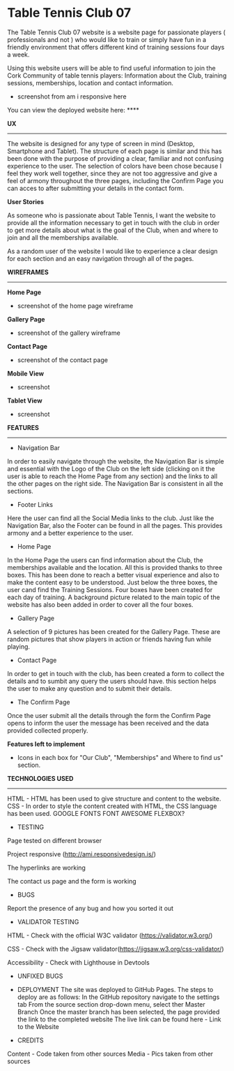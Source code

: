 # Table Tennis Club 07

The Table Tennis Club 07 website is a website page for passionate players ( professionals and not ) who would like to train or simply have fun in a friendly environment that offers different kind of training sessions four days a week.

Using this website users will be able to find useful information to join the Cork Community of table tennis players: Information about the Club, training sessions, memberships, location and contact information.

- screenshot from am i responsive here

You can view the deployed website here: ****

**UX**
- - -

The website is designed for any type of screen in mind (Desktop, Smartphone and Tablet). The structure of each page is similar and this has been done with the purpose of providing a clear, familiar and not confusing experience to the user. The selection of colors have been chose because I feel they work well together, since they are not too aggressive and give a feel of armony throughout the three pages, including the Confirm Page you can acces to after submitting your details in the contact form.

**User Stories**

As someone who is passionate about Table Tennis, I want the website to provide all the information necessary to get in touch with the club in order to get more details about what is the goal of the Club, when and where to join and all the memberships available.

As a random user of the website I would like to experience a clear design for each section and an easy navigation through all of the pages.

**WIREFRAMES**
- - -

**Home Page**

- screenshot of the home page wireframe

**Gallery Page**

- screenshot of the gallery wireframe

**Contact Page**

- screenshot of the contact page

**Mobile View**

- screenshot

**Tablet View**

- screenshot


**FEATURES**
- - -

 - Navigation Bar 
 
 In order to easily navigate through the website, the Navigation Bar is simple and essential with the Logo of the Club on the left side
 (clicking on it the user is able to reach the Home Page from any section) and the links to all the other pages on the right side. The Navigation Bar is consistent in all the sections.

- Footer Links

Here the user can find all the Social Media links to the club. Just like the Navigation Bar, also the Footer can be found in all the pages. This provides armony and a better experience to the user.

 - Home Page
 
 In the Home Page the users can find information about the Club, the memberships available and the location. All this is provided thanks to three boxes. This has been done to reach a better visual experience and also to make the content easy to be understood.
 Just below the three boxes, the user cand find the Training Sessions. Four boxes have been created for each day of training. A background picture related to the main topic of the website has also been added in order to cover all the four boxes.

 - Gallery Page
 
 A selection of 9 pictures has been created for the Gallery Page. These are random pictures that show players in action or friends having fun while playing.
 
 - Contact Page
 
 In order to get in touch with the club, has been created a form to collect the details and to sumbit any query the users should have. this section helps the user to make any question and to submit their details. 

 - The Confirm Page

 Once the user submit all the details through the form the Confirm Page opens to inform the user the message has been received and the data provided collected properly.
 
 **Features left to implement**

 - Icons in each box for "Our Club", "Memberships" and Where to find us" section.



**TECHNOLOGIES USED**
- - -

HTML - HTML has been used to give structure and content to the website.
CSS - In order to style the content created with HTML, the CSS language has been used.
GOOGLE FONTS
FONT AWESOME
FLEXBOX?

- TESTING

Page tested on different browser

Project responsive (http://ami.responsivedesign.is/)

The hyperlinks are working

The contact us page and the form is working

- BUGS

Report the presence of any bug and how you sorted it out

- VALIDATOR TESTING

HTML - Check with the official W3C validator (https://validator.w3.org/)

CSS - Check with the Jigsaw validator(https://jigsaw.w3.org/css-validator/)

Accessibility - Check with Lighthouse in Devtools

- UNFIXED BUGS

- DEPLOYMENT
The site was deployed to GitHub Pages. The steps to deploy are as follows:
In the GitHub repository navigate to the settings tab
From the source section drop-down menu, select ther Master Branch
Once the master branch has been selected, the page provided the link to the completed website
The live link can be found here - Link to the Website

- CREDITS

Content - Code taken from other sources
Media - Pics taken from other sources

